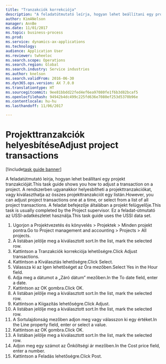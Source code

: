 ```yaml
--- 
title: "Tranzakciók korrekciója"
description: "A feladatútmutató leírja, hogyan lehet beállítani egy projekt tranzakcióját."
author: KimANelson
manager: AnnBe
ms.date: 11/01/2017
ms.topic: business-process
ms.prod: 
ms.service: dynamics-ax-applications
ms.technology: 
audience: Application User
ms.reviewer: twheeloc
ms.search.scope: Operations
ms.search.region: Global
ms.search.industry: Service industries
ms.author: knelson
ms.search.validFrom: 2016-06-30
ms.dyn365.ops.version: AX 7.0.0
ms.translationtype: HT
ms.sourcegitcommit: 9ee81bbdd22fed4ef6ea97080fe1f6b3d82bcaf5
ms.openlocfilehash: 94942b4dc499c225fd636e7080ef253d5370b96e
ms.contentlocale: hu-hu
ms.lasthandoff: 11/06/2017

---
```

# <a name="adjust-project-transactions"></a><span data-ttu-id="f76c5-103">Projekttranzakciók helyesbítése</span><span class="sxs-lookup"><span data-stu-id="f76c5-103">Adjust project transactions</span></span>

[!include[task guide banner](../../includes/task-guide-banner.md)]

<span data-ttu-id="f76c5-104">A feladatútmutató leírja, hogyan lehet beállítani egy projekt tranzakcióját.</span><span class="sxs-lookup"><span data-stu-id="f76c5-104">This task guide shows you how to adjust a transaction on a project.</span></span> <span data-ttu-id="f76c5-105">A rendszerben ugyanakkor helyesbítheti a projekttranzakciókat, vagy kiválaszthatja az összes projekttranzakciót egy listán.</span><span class="sxs-lookup"><span data-stu-id="f76c5-105">However, you can adjust project transactions one at a time, or select from a list of all project transactions.</span></span> <span data-ttu-id="f76c5-106">A feladat befejezője általában a projekt felügyelője.</span><span class="sxs-lookup"><span data-stu-id="f76c5-106">This task is usually completed by the Project supervisor.</span></span> <span data-ttu-id="f76c5-107">Ez a feladat-útmutató az USSI-adatkészletet használja.</span><span class="sxs-lookup"><span data-stu-id="f76c5-107">This task guide uses the USSI data set.</span></span>

1. <span data-ttu-id="f76c5-108">Ugorjon a Projektvezetés és könyvelés > Projektek > Minden projekt pontra.</span><span class="sxs-lookup"><span data-stu-id="f76c5-108">Go to Project management and accounting > Projects > All projects.</span></span> 
2. <span data-ttu-id="f76c5-109">A listában jelölje meg a kiválasztott sort.</span><span class="sxs-lookup"><span data-stu-id="f76c5-109">In the list, mark the selected row.</span></span> 
3. <span data-ttu-id="f76c5-110">Kattintson a Tranzakciók korrekciója lehetőségre.</span><span class="sxs-lookup"><span data-stu-id="f76c5-110">Click Adjust transactions.</span></span> 
4. <span data-ttu-id="f76c5-111">Kattintson a Kiválasztás lehetőségre.</span><span class="sxs-lookup"><span data-stu-id="f76c5-111">Click Select.</span></span> 
5. <span data-ttu-id="f76c5-112">Válassza ki az Igen lehetőséget az Óra mezőben.</span><span class="sxs-lookup"><span data-stu-id="f76c5-112">Select Yes in the Hour field.</span></span> 
6. <span data-ttu-id="f76c5-113">Adja meg a dátumot a „Záró dátum” mezőben.</span><span class="sxs-lookup"><span data-stu-id="f76c5-113">In the To date field, enter a date.</span></span> 
7. <span data-ttu-id="f76c5-114">Kattintson az OK gombra.</span><span class="sxs-lookup"><span data-stu-id="f76c5-114">Click OK.</span></span> 
8. <span data-ttu-id="f76c5-115">A listában jelölje meg a kiválasztott sort.</span><span class="sxs-lookup"><span data-stu-id="f76c5-115">In the list, mark the selected row.</span></span> 
9. <span data-ttu-id="f76c5-116">Kattintson a Kiigazítás lehetőségre.</span><span class="sxs-lookup"><span data-stu-id="f76c5-116">Click Adjust.</span></span> 
10. <span data-ttu-id="f76c5-117">A listában jelölje meg a kiválasztott sort.</span><span class="sxs-lookup"><span data-stu-id="f76c5-117">In the list, mark the selected row.</span></span> 
11. <span data-ttu-id="f76c5-118">A Sortulajdonság mezőben adjon meg vagy válasszon ki egy értéket.</span><span class="sxs-lookup"><span data-stu-id="f76c5-118">In the Line property field, enter or select a value.</span></span> 
12. <span data-ttu-id="f76c5-119">Kattintson az OK gombra.</span><span class="sxs-lookup"><span data-stu-id="f76c5-119">Click OK.</span></span> 
13. <span data-ttu-id="f76c5-120">A listában jelölje meg a kiválasztott sort.</span><span class="sxs-lookup"><span data-stu-id="f76c5-120">In the list, mark the selected row.</span></span> 
14. <span data-ttu-id="f76c5-121">Adjon meg egy számot az Önköltségi ár mezőben.</span><span class="sxs-lookup"><span data-stu-id="f76c5-121">In the Cost price field, enter a number.</span></span> 
15. <span data-ttu-id="f76c5-122">Kattintson a Feladás lehetőségre.</span><span class="sxs-lookup"><span data-stu-id="f76c5-122">Click Post.</span></span> 


